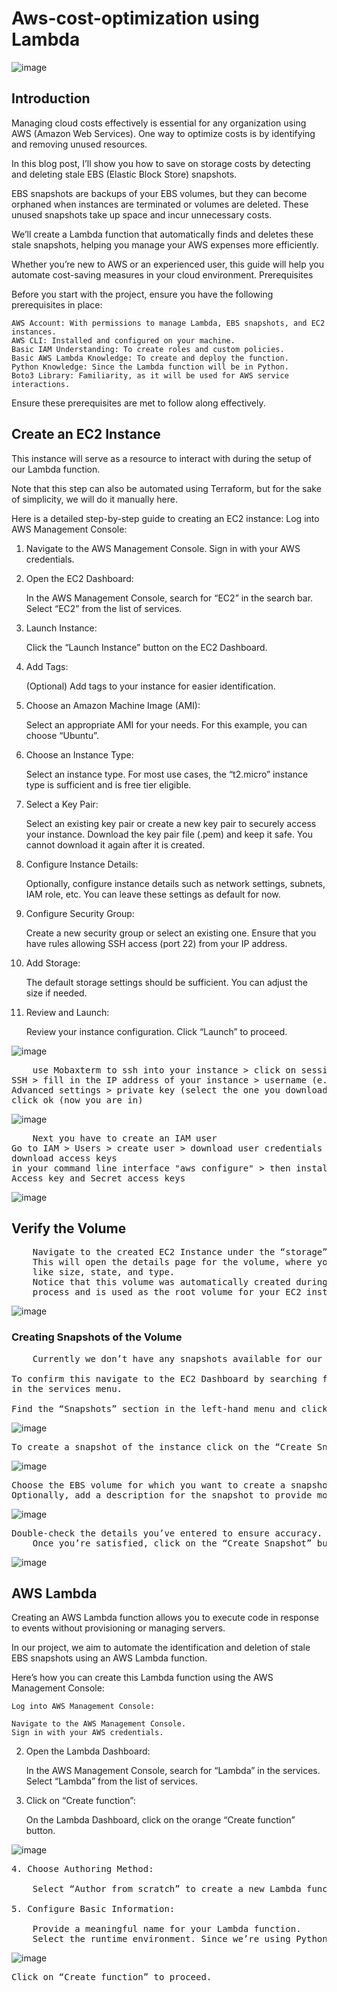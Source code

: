 # Aws-cost-optimization using Lambda


![image](cost.png)


## Introduction

Managing cloud costs effectively is essential for any organization using AWS (Amazon Web Services).
One way to optimize costs is by identifying and removing unused resources.

In this blog post, I’ll show you how to save on storage costs by detecting and deleting stale EBS 
(Elastic Block Store) snapshots.

EBS snapshots are backups of your EBS volumes, but they can become orphaned when instances are
terminated or volumes are deleted. These unused snapshots take up space and incur unnecessary costs.

We’ll create a Lambda function that automatically finds and deletes these stale snapshots, helping
you manage your AWS expenses more efficiently.

Whether you’re new to AWS or an experienced user, this guide will help you automate cost-saving measures 
in your cloud environment.
Prerequisites

Before you start with the project, ensure you have the following prerequisites in place:

    AWS Account: With permissions to manage Lambda, EBS snapshots, and EC2 instances.
    AWS CLI: Installed and configured on your machine.
    Basic IAM Understanding: To create roles and custom policies.
    Basic AWS Lambda Knowledge: To create and deploy the function.
    Python Knowledge: Since the Lambda function will be in Python.
    Boto3 Library: Familiarity, as it will be used for AWS service interactions.

Ensure these prerequisites are met to follow along effectively.


## Create an EC2 Instance

This instance will serve as a resource to interact with during the setup of our Lambda function.

Note that this step can also be automated using Terraform, but for the sake of simplicity, 
we will do it manually here.

Here is a detailed step-by-step guide to creating an EC2 instance:
      Log into AWS Management Console:


1. Navigate to the AWS Management Console.
    Sign in with your AWS credentials.

2. Open the EC2 Dashboard:

    In the AWS Management Console, search for “EC2” in the search bar.
    Select “EC2” from the list of services.

3. Launch Instance:

    Click the “Launch Instance” button on the EC2 Dashboard.

4. Add Tags:

    (Optional) Add tags to your instance for easier identification.

5. Choose an Amazon Machine Image (AMI):

    Select an appropriate AMI for your needs. For this example, you can choose “Ubuntu”.

6. Choose an Instance Type:

    Select an instance type. For most use cases, the “t2.micro” instance type is sufficient and is free tier eligible.

7. Select a Key Pair:

    Select an existing key pair or create a new key pair to securely access your instance.
    Download the key pair file (.pem) and keep it safe. You cannot download it again after it is created.

8. Configure Instance Details:

    Optionally, configure instance details such as network settings, subnets, IAM role, etc. You can leave these settings as default for now.

9. Configure Security Group:

    Create a new security group or select an existing one.
    Ensure that you have rules allowing SSH access (port 22) from your IP address.

10. Add Storage:

    The default storage settings should be sufficient.
    You can adjust the size if needed.

11. Review and Launch:

    Review your instance configuration.
    Click “Launch” to proceed.


![image](launch.png)

<pre>
    use Mobaxterm to ssh into your instance > click on sessions > New Sessions >
SSH > fill in the IP address of your instance > username (e.g ubuntu)
Advanced settings > private key (select the one you downloaded or have been using)
click ok (now you are in)
</pre>


![image](mobaxterm.png)



<pre>
    Next you have to create an IAM user
Go to IAM > Users > create user > download user credentials > create access keys
download access keys 
in your command line interface "aws configure" > then install it > fill in the 
Access key and Secret access keys
</pre>


![image](awsconfig.png)


## Verify the Volume

<pre>
    Navigate to the created EC2 Instance under the “storage” section.
    This will open the details page for the volume, where you can see information 
    like size, state, and type.
    Notice that this volume was automatically created during the instance setup 
    process and is used as the root volume for your EC2 instance. 
</pre>    


![image](storage.png)


### Creating Snapshots of the Volume
<pre>
    Currently we don’t have any snapshots available for our instance.

To confirm this navigate to the EC2 Dashboard by searching for “EC2” 
in the services menu.

Find the “Snapshots” section in the left-hand menu and click on it.
</pre>



![image](snapshot.png)


<pre>To create a snapshot of the instance click on the “Create Snapshot” button</pre>


![image](snap.png)


<pre>Choose the EBS volume for which you want to create a snapshot from the dropdown menu.
Optionally, add a description for the snapshot to provide more context</pre>


![image](snip.png)


   <pre>Double-check the details you’ve entered to ensure accuracy.
    Once you’re satisfied, click on the “Create Snapshot” button to initiate the snapshot creation process.</pre> 


![image](seal.png)


## AWS Lambda

Creating an AWS Lambda function allows you to execute code in response to
events without provisioning or managing servers.

In our project, we aim to automate the identification and deletion of stale
EBS snapshots using an AWS Lambda function.

Here’s how you can create this Lambda function using the AWS Management Console:

    Log into AWS Management Console:

    Navigate to the AWS Management Console.
    Sign in with your AWS credentials.

2. Open the Lambda Dashboard:

    In the AWS Management Console, search for “Lambda” in the services.
    Select “Lambda” from the list of services.

3. Click on “Create function”:

    On the Lambda Dashboard, click on the orange “Create function” button.


![image](funtion.png)







<pre>4. Choose Authoring Method:

    Select “Author from scratch” to create a new Lambda function from scratch.

5. Configure Basic Information:

    Provide a meaningful name for your Lambda function.
    Select the runtime environment. Since we’re using Python, choose “Python 3.12”.
</pre>


![image](lamb.png)


<pre>Click on “Create function” to proceed.</pre>
